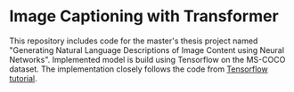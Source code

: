 # Image Captioning with Transformer
This repository includes code for the master's thesis project named "Generating Natural Language Descriptions of Image Content using Neural Networks". Implemented model is build using Tensorflow on the MS-COCO dataset. The implementation closely follows the code from [Tensorflow tutorial](https://www.tensorflow.org/text/tutorials/transformer). 
